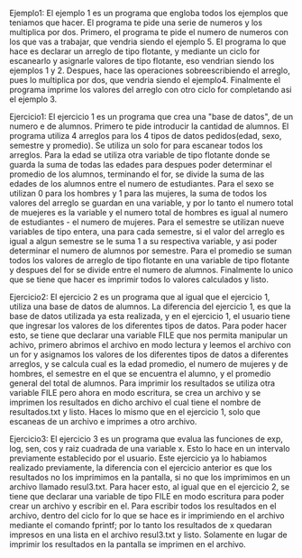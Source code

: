Ejemplo1:
El ejemplo 1 es un programa que engloba todos los ejemplos que teniamos que hacer. El programa te pide una serie de numeros y los multiplica por dos. Primero, el programa te pide el numero de numeros con los que vas a trabajar, que vendria siendo el ejemplo 5. El programa lo que hace es declarar un arreglo de tipo flotante, y mediante un ciclo for escanearlo y asignarle valores de tipo flotante, eso vendrian siendo los ejemplos 1 y 2. Despues, hace las operaciones sobreescribiendo el arreglo, pues lo multiplica por dos, que vendria siendo el ejemplo4. Finalmente el programa imprime los valores del arreglo con otro ciclo for completando asi el ejemplo 3.

Ejercicio1:
El ejercicio 1 es un programa que crea una "base de datos", de un numero e de alumnos. Primero te pide introducir la cantidad de alumnos. El programa utiliza 4 arreglos para los 4 tipos de datos pedidos(edad, sexo, semestre y promedio). Se utiliza un solo for para escanear todos los arreglos. Para la edad se utiliza otra variable de tipo flotante donde se guarda la suma de todas las edades para despues poder determinar el promedio de los alumnos, terminando el for, se divide la suma de las edades de los alumnos entre el numero de estudiantes. Para el sexo se utilizan 0 para los hombres y 1 para las mujeres, la suma de todos los valores del arreglo se guardan en una variable, y por lo tanto el numero total de muejeres es la variable y el numero total de hombres es igual al numero de estudiantes - el numero de mujeres. Para el semestre se utilizan nueve variables de tipo entera, una para cada semestre, si el valor del arreglo es igual a algun semestre se le suma 1 a su respectiva variable, y asi poder determinar el numero de alumnos por semestre. Para el promedio se suman todos los valores de arreglo de tipo flotante en una variable de tipo flotante y despues del for se divide entre el numero de alumnos. Finalmente lo unico que se tiene que hacer es imprimir todos lo valores calculados y listo.

Ejercicio2:
El ejercicio 2 es un programa que al igual que el ejercicio 1, utiliza una base de datos de alumnos. La diferencia del ejercicio 1, es que la base de datos utilizada ya esta realizada, y en el ejercicio 1, el usuario tiene que ingresar los valores de los diferentes tipos de datos. Para poder hacer esto, se tiene que declarar una variable FILE que nos permita manipular un achivo, primero abrimos el archivo en modo lectura y leemos el archivo con un for y asignamos los valores de los diferentes tipos de datos a diferentes arreglos, y se calcula cual es la edad promedio, el numero de mujeres y de hombres, el semestre en el que se encuentra el alumno, y el promedio general del total de alumnos. Para imprimir los resultados se utiliza otra variable FILE pero ahora en modo escritura, se crea un archivo y se imprimen los resultados en dicho archivo el cual tiene el nombre de resultados.txt y listo. Haces lo mismo que en el ejercicio 1, solo que escaneas de un archivo e imprimes a otro archivo.

Ejercicio3:
El ejercicio 3 es un programa que evalua las funciones de exp, log, sen, cos y raiz cuadrada de una variable x. Esto lo hace en un intervalo previamente establecido por el usuario. Este ejercicio ya lo habiamos realizado previamente, la diferencia con el ejercicio anterior es que los resultados no los imprimimos en la pantalla, si no que los imprimimos en un archivo llamado resul3.txt. Para hacer esto, al igual que en el ejercicio 2, se tiene que declarar una variable de tipo FILE en modo escritura para poder crear un archivo y escribir en el. Para escribir todos los resultados en el archivo, dentro del ciclo for lo que se hace es ir imprimiendo en el archivo mediante el comando fprintf; por lo tanto los resultados de x quedaran impresos en una lista en el archivo resul3.txt y listo. Solamente en lugar de imprimir los resultados en la pantalla se imprimen en el archivo.
